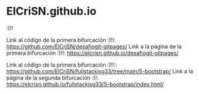 # ElCriSN.github.io
:)!!

Link al código de la primera bifurcación :)!!: https://github.com/ElCriSN/desafiogit-gitpages/
Link a la página de la primera bifurcación :)!!: https://elcrisn.github.io/desafiogit-gitpages/

Link al código de la primera bifurcación :)!!:: https://github.com/ElCriSN/fullstackjsg33/tree/main/5-bootstrap/
Link a la página de la segunda bifurcación :)!: https://elcrisn.github.io/fullstackjsg33/5-bootstrap/index.html/
